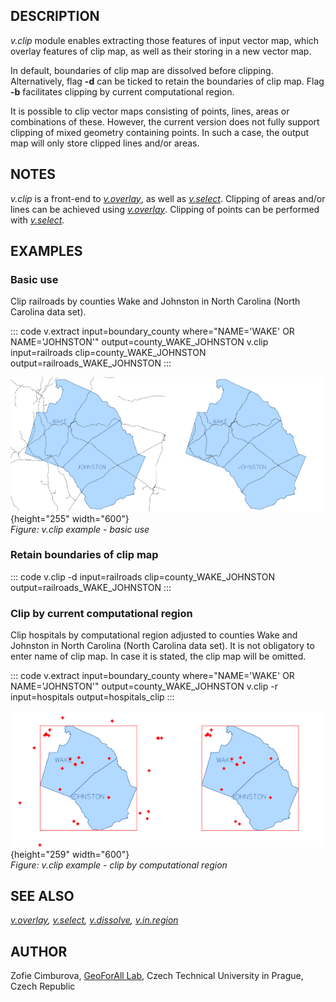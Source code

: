 ## DESCRIPTION

*v.clip* module enables extracting those features of input vector map,
which overlay features of clip map, as well as their storing in a new
vector map.

In default, boundaries of clip map are dissolved before clipping.
Alternatively, flag **-d** can be ticked to retain the boundaries of
clip map. Flag **-b** facilitates clipping by current computational
region.

It is possible to clip vector maps consisting of points, lines, areas or
combinations of these. However, the current version does not fully
support clipping of mixed geometry containing points. In such a case,
the output map will only store clipped lines and/or areas.

## NOTES

*v.clip* is a front-end to *[v.overlay](v.overlay.html)*, as well as
*[v.select](v.select.html)*. Clipping of areas and/or lines can be
achieved using *[v.overlay](v.overlay.html)*. Clipping of points can be
performed with *[v.select](v.select.html).*

## EXAMPLES

### Basic use

Clip railroads by counties Wake and Johnston in North Carolina (North
Carolina data set).

::: code
    v.extract input=boundary_county where="NAME='WAKE' OR NAME='JOHNSTON'" output=county_WAKE_JOHNSTON
    v.clip input=railroads clip=county_WAKE_JOHNSTON output=railroads_WAKE_JOHNSTON
:::

![v.clip example](v_clip_poly.png){height="255" width="600"}\
*Figure: v.clip example - basic use*

### Retain boundaries of clip map

::: code
    v.clip -d input=railroads clip=county_WAKE_JOHNSTON output=railroads_WAKE_JOHNSTON
:::

### Clip by current computational region

Clip hospitals by computational region adjusted to counties Wake and
Johnston in North Carolina (North Carolina data set). It is not
obligatory to enter name of clip map. In case it is stated, the clip map
will be omitted.

::: code
    v.extract input=boundary_county where="NAME='WAKE' OR NAME='JOHNSTON'" output=county_WAKE_JOHNSTON
    v.clip -r input=hospitals output=hospitals_clip
:::

![v.clip example](v_clip_region.png){height="259" width="600"}\
*Figure: v.clip example - clip by computational region*

## SEE ALSO

*[v.overlay](v.overlay.html), [v.select](v.select.html),
[v.dissolve](v.dissolve.html), [v.in.region](v.in.region.html)*

## AUTHOR

Zofie Cimburova, [GeoForAll
Lab](http://geomatics.fsv.cvut.cz/research/geoforall/), Czech Technical
University in Prague, Czech Republic
